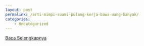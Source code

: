 ```yaml
---
layout: post
permalink: /arti-mimpi-suami-pulang-kerja-bawa-uang-banyak/
categories:
    - Uncategorized
---
```


[Baca Selengkapnya](/05)
